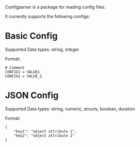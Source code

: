 Configparser is a package for reading config files.

It currently supports the following configs:

# Basic Config

Supported Data types: string, integer

Format:
```
# Comment
CONFIG1 = VALUE1
CONFIG2 = VALUE_2
```

# JSON Config

Supported Data types: string, numeric, structs, boolean, duration

Format:
```
{
	"key1": "object attribute 1",
	"key2": "object attribute 2"
}
```

